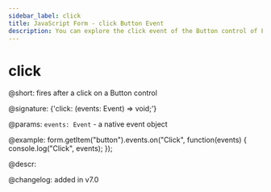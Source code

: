 ```yaml
---
sidebar_label: click
title: JavaScript Form - click Button Event 
description: You can explore the click event of the Button control of Form in the documentation of the DHTMLX JavaScript UI library. Browse developer guides and API reference, try out code examples and live demos, and download a free 30-day evaluation version of DHTMLX Suite 7.
---
```


# click

@short: fires after a click on a Button control

@signature: {'click: (events: Event) => void;'}

@params:
`events: Event` - a native event object

@example:
form.getItem("button").events.on("Click", function(events) {
    console.log("Click", events);
});

@descr:

@changelog: added in v7.0

